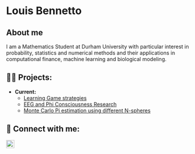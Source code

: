 <h1>Louis Bennetto</h1>

<h2>About me</h2>
<a>I am a Mathematics Student at Durham University with particular interest in probability, statistics and numerical methods and their applications in computational finance, machine learning and biological modeling.</a>

<h2>👨‍💻 Projects:</h2>

- <b>Current:</b>
  - [Learning Game strategies](https://github.com/LouisBennetto/Learning-Game-Strategies/)
  - [EEG and Phi Consciousness Research](https://github.com/LouisBennetto/Canaham/)
  - [Monte Carlo Pi estimation using different N-spheres](https://github.com/LouisBennetto/Pi-MC/)

<h2> 🤳 Connect with me:</h2>

[<img align="left" alt="Louis Bennetto | LinkedIn" width="22px" src="https://cdn.jsdelivr.net/npm/simple-icons@v3/icons/linkedin.svg" />][linkedin]

[linkedin]: https://linkedin.com/in/louis-bennetto


